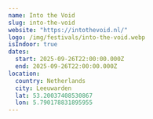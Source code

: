 ```yaml
---
name: Into the Void
slug: into-the-void
website: "https://intothevoid.nl/"
logo: /img/festivals/into-the-void.webp
isIndoor: true
dates:
  start: 2025-09-26T22:00:00.000Z
  end: 2025-09-26T22:00:00.000Z
location:
  country: Netherlands
  city: Leeuwarden
  lat: 53.20037408530867
  lon: 5.790178831895955
---
```

